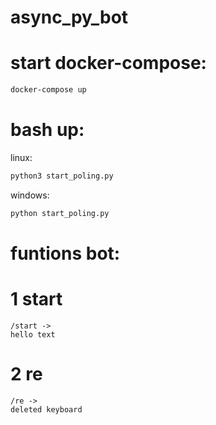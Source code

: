 # async_py_bot

# start docker-compose:
```bash
docker-compose up
```
# bash up: 
linux:
```bash 
python3 start_poling.py
```
windows:
```bash
python start_poling.py
```
# funtions bot:

# 1 start
```
/start ->
hello text
```
# 2 re 
```
/re ->
deleted keyboard
```

